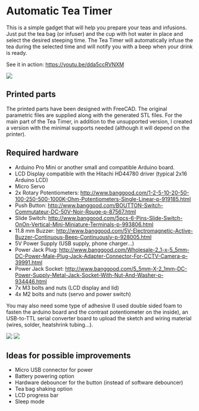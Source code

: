 # Automatic Tea Timer
This is a simple gadget that will help you prepare your teas and infusions. Just put the tea bag (or infuser) and the cup with hot water in place and select the desired steeping time. The Tea Timer will automatically infuse the tea during the selected time and will notify you with a beep when your drink is ready.

See it in action: https://youtu.be/dda5ccRVNXM

![](https://github.com/lluisgl7/tea-timer/blob/master/img/IMG_1.JPG)

## Printed parts

  The printed parts have been designed with FreeCAD. The original parametric files are supplied along with the generated STL files.
  For the main part of the Tea Timer, in addition to the unsupported version, I created a version with the minimal supports needed (although it will depend on the printer).

## Required hardware

- Arduino Pro Mini or another small and compatible Arduino board. 
- LCD Display compatible with the Hitachi HD44780 driver (typical 2x16 Arduino LCD)
- Micro Servo 
- 2x Rotary Potentiometers: http://www.banggood.com/1-2-5-10-20-50-100-250-500-1000K-Ohm-Potentiometers-Single-Linear-p-919185.html 
- Push Button: http://www.banggood.com/BOUTTON-Switch-Commutateur-DC-50V-Noir-Rouge-p-87567.html
- Slide Switch: http://www.banggood.com/5pcs-6-Pins-Slide-Switch-OnOn-Vertical-Mini-Miniature-Terminals-p-993806.html
- 11.8 mm Buzzer: http://www.banggood.com/5V-Electromagnetic-Active-Buzzer-Continuous-Beep-Continuously-p-928005.html
- 5V Power Supply (USB supply, phone charger…)
- Power Jack Plug: http://www.banggood.com/Wholesale-2_1-x-5_5mm-DC-Power-Male-Plug-Jack-Adapter-Connector-For-CCTV-Camera-p-39991.html
- Power Jack Socket: http://www.banggood.com/5_5mm-X-2_1mm-DC-Power-Supply-Metal-Jack-Socket-With-Nut-And-Washer-p-934446.html
- 7x M3 bolts and nuts (LCD display and lid)
- 4x M2 bolts and nuts (servo and power switch)
	
You may also need some type of adhesive (I used double sided foam to fasten the arduino board and the contrast potentiometer on the inside), an USB-to-TTL serial converter board to upload the sketch and wiring material (wires, solder, heatshrink tubing…).

![](https://github.com/lluisgl7/tea-timer/blob/master/img/IMG_2.JPG)
![](https://github.com/lluisgl7/tea-timer/blob/master/img/IMG_3.JPG)

## Ideas for possible improvements

- Micro USB connector for power
- Battery powering option
- Hardware debouncer for the button (instead of software debouncer)
- Tea bag shaking option
- LCD progress bar
- Sleep mode
